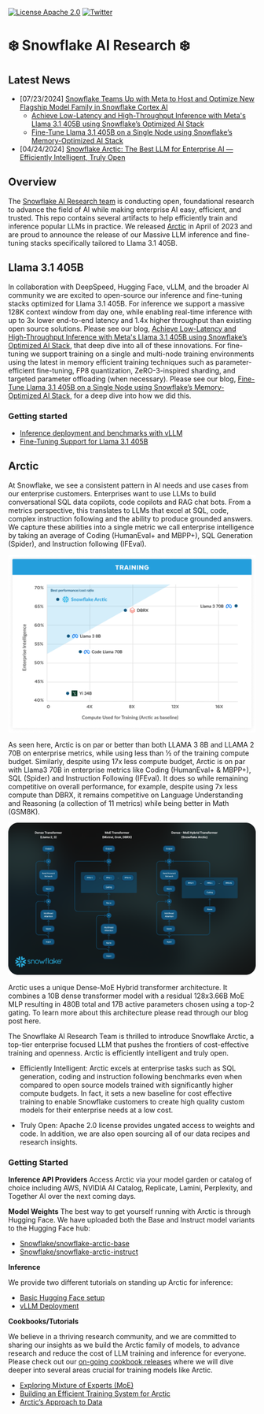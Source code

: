 [![License Apache 2.0](https://badgen.net/badge/license/apache2.0/blue)](https://github.com/Snowflake-Labs/snowflake-arctic/blob/master/LICENSE)
[![Twitter](https://img.shields.io/twitter/follow/snowflakedb)](https://twitter.com/intent/follow?screen_name=snowflakedb)

# ❄️ Snowflake AI Research ❄️

## Latest News
* [07/23/2024] [Snowflake Teams Up with Meta to Host and Optimize New Flagship Model Family in Snowflake Cortex AI
](https://www.snowflake.com/blog/meta-llama-enterprise-apps-snowflake-cortex-ai/)
    * [Achieve Low-Latency and High-Throughput Inference with Meta's Llama 3.1 405B using Snowflake’s Optimized AI Stack](https://www.snowflake.com/engineering-blog/optimize-LLMs-with-llama-snowflake-ai-stack/)
    * [Fine-Tune Llama 3.1 405B on a Single Node using Snowflake’s Memory-Optimized AI Stack](https://www.snowflake.com/engineering-blog/fine-tune-llama-single-node-snowflake/)
* [04/24/2024] [Snowflake Arctic: The Best LLM for Enterprise AI — Efficiently Intelligent, Truly Open](https://www.snowflake.com/blog/arctic-open-efficient-foundation-language-models-snowflake/)
    
## Overview

The [Snowflake AI Research team](https://www.snowflake.com/en/data-cloud/workloads/ai-ml/ai-research/) is conducting open, foundational research to advance the field of AI while making enterprise AI easy, efficient, and trusted. This repo contains several artifacts to help efficiently train and inference popular LLMs in practice. We released [Arctic](https://www.snowflake.com/blog/arctic-open-efficient-foundation-language-models-snowflake/) in April of 2023 and are proud to announce the release of our Massive LLM inference and fine-tuning stacks specifically tailored to Llama 3.1 405B.

## Llama 3.1 405B

In collaboration with DeepSpeed, Hugging Face, vLLM, and the broader AI community we are excited to open-source our inference and fine-tuning stacks optimized for Llama 3.1 405B. For inference we support a massive 128K context window from day one, while enabling real-time inference with up to 3x lower end-to-end latency and 1.4x higher throughput than existing open source solutions. Please see our blog, [Achieve Low-Latency and High-Throughput Inference with Meta's Llama 3.1 405B using Snowflake’s Optimized AI Stack](https://www.snowflake.com/engineering-blog/optimize-LLMs-with-llama-snowflake-ai-stack/), that deep dive into all of these innovations. For fine-tuning we support training on a single and multi-node training environments using the latest in memory efficient training techniques such as parameter-efficient fine-tuning, FP8 quantization, ZeRO-3-inspired sharding, and targeted parameter offloading (when necessary). Please see our blog, [Fine-Tune Llama 3.1 405B on a Single Node using Snowflake’s Memory-Optimized AI Stack](https://www.snowflake.com/engineering-blog/fine-tune-llama-single-node-snowflake/), for a deep dive into how we did this.

### Getting started

* [Inference deployment and benchmarks with vLLM](inference/llama3.1)
* [Fine-Tuning Support for Llama 3.1 405B](training/llama3.1)

## Arctic

At Snowflake, we see a consistent pattern in AI needs and use cases from our enterprise customers. Enterprises want to use LLMs to build conversational SQL data copilots, code copilots and RAG chat bots. From a metrics perspective, this translates to LLMs that excel at SQL, code, complex instruction following and the ability to produce grounded answers. We capture these abilities into a single metric we call enterprise intelligence by taking an average of Coding (HumanEval+ and MBPP+), SQL Generation (Spider), and Instruction following (IFEval).

<p align="center">
<img src="assets/Training Efficiency Figure.png" width="600px">
</p>

As seen here, Arctic is on par or better than both LLAMA 3 8B and LLAMA 2 70B on enterprise metrics, while using less than ½ of the training compute budget. Similarly, despite using 17x less compute budget, Arctic is on par with Llama3 70B in enterprise metrics like Coding (HumanEval+ & MBPP+), SQL (Spider) and Instruction Following (IFEval). It does so while remaining competitive on overall performance, for example, despite using 7x less compute than DBRX, it remains competitive on Language Understanding and Reasoning (a collection of 11 metrics) while being better in Math (GSM8K).

<p align="center">
<img src="assets/Standard MoE vs Arctic.png" width="600px">
</p>

Arctic uses a unique Dense-MoE Hybrid transformer architecture. It combines a 10B dense transformer model with a residual 128x3.66B MoE MLP resulting in 480B total and 17B active parameters chosen using a top-2 gating. To learn more about this architecture please read through our blog post here.

The Snowflake AI Research Team is thrilled to introduce Snowflake Arctic, a top-tier enterprise focused LLM that pushes the frontiers of cost-effective training and openness. Arctic is efficiently intelligent and truly open.

* Efficiently Intelligent: Arctic excels at enterprise tasks such as SQL generation, coding and instruction following benchmarks even when compared to open source models trained with significantly higher compute budgets. In fact, it sets a new baseline for cost effective training to enable Snowflake customers to create high quality custom models for their enterprise needs at a low cost. 

* Truly Open: Apache 2.0 license provides ungated access to weights and code. In addition, we are also open sourcing all of our data recipes and research insights.

### Getting Started

**Inference API Providers**
Access Arctic via your model garden or catalog of choice including AWS, NVIDIA AI Catalog, Replicate, Lamini, Perplexity, and Together AI over the next coming days.

**Model Weights**
The best way to get yourself running with Arctic is through Hugging Face. We have uploaded both the Base and Instruct model variants to the Hugging Face hub:

* [Snowflake/snowflake-arctic-base](https://huggingface.co/Snowflake/snowflake-arctic-base)
* [Snowflake/snowflake-arctic-instruct](https://huggingface.co/Snowflake/snowflake-arctic-instruct)

**Inference**

We provide two different tutorials on standing up Arctic for inference:

* [Basic Hugging Face setup](inference/arctic)
* [vLLM Deployment](inference/arctic/vllm/)

**Cookbooks/Tutorials**

We believe in a thriving research community, and we are committed to sharing our insights as we build the Arctic family of models, to advance research and reduce the cost of LLM training and inference for everyone. Please check out our [on-going cookbook releases](https://www.snowflake.com/en/data-cloud/arctic/cookbook/) where we will dive deeper into several areas crucial for training models like Arctic.

* [Exploring Mixture of Experts (MoE)](https://medium.com/snowflake/snowflake-arctic-cookbook-series-exploring-mixture-of-experts-moe-c7d6b8f14d16)
* [Building an Efficient Training System for Arctic](https://medium.com/snowflake/snowflake-arctic-cookbook-series-building-an-efficient-training-system-for-arctic-6658b9bdfcae)
* [Arctic’s Approach to Data](https://medium.com/snowflake/snowflake-arctic-cookbook-series-arctics-approach-to-data-b81a8a0958bd)
